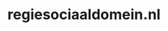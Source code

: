 ---
layout: post
title:  "regiesociaaldomein.nl"
internal_url:  "/dutchgov/regiesociaaldomein.nl.html"
subdomains_count: 2
all_subdomains_count: 3
urls_count: 2
ssl_rank: 0
http_rank: 75
url_link: /data/regiesociaaldomein.nl/urls.txt
all_subdomains_link: /data/regiesociaaldomein.nl/all_subdomains.txt
subdomains_link: /data/regiesociaaldomein.nl/subdomains.txt
categories: dutchgov
---
